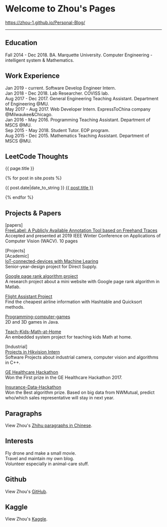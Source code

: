 # Welcome to Zhou's Pages   
https://zhou-1.github.io/Personal-Blog/
<hr>

## Education
Fall 2014 - Dec 2018. BA. Marquette University. Computer Engineering - intelligent system & Mathematics.    

## Work Experience   
Jan 2019 - current. Software Develop Engineer Intern.   
Jan 2018 - Dec 2018. Lab Researcher. COVISS lab.    
Aug 2017 - Dec 2017. General Engineering Teaching Assistant. Department of Engineering @MU.    
May 2017 - Aug 2017. Web Developer Intern. ExpressToChina company @Milwaukee&Chicago.   
Jan 2016 - May 2016. Programming Teaching Assistant. Department of MSCS @MU.    
Sep 2015 - May 2018. Student Tutor. EOP program.     
Aug 2015 - Dec 2015. Mathematics Teaching Assistant. Department of MSCS @MU.    

## LeetCode Thoughts    
{{ page.title }}

{% for post in site.posts %}

{{ post.date|date_to_string }} <a href='{{ site.baseurl }}{{ post.url }}'>{{ post.title }}</a>

{% endfor %}  


## Projects & Papers   
[papers]      
[FreeLabel: A Publicly Available Annotation Tool based on Freehand Traces](https://arxiv.org/abs/1902.06806#)      
Accepted and presented at 2019 IEEE Winter Conference on Applications of Computer Vision (WACV). 10 pages    

[Projects]  
[Academic]    
[IoT-connected-devices with Machine Learing](https://github.com/zhou-1/IoT-connected-devices)     
Senior-year-design project for Direct Supply.    

[Google page rank algorithm project](https://github.com/zhou-1/Algorithm/tree/master/Google%20page%20rank%20algorithm%20project)      
A research project about a mini website with Google page rank algorithm in Matlab.    

[Flight Assistant Project](https://github.com/zhou-1/Algorithm/tree/master/Flight%20Assistant%20Project)     
Find the cheapest airline information with Hashtable and Quicksort methods.     

[Programming-computer-games](https://github.com/zhou-1/Programming-computer-games)     
2D and 3D games in Java.       

[Teach-Kids-Math-at-Home](https://github.com/zhou-1/Teach-Kids-Math-at-Home)     
An embedded system project for teaching kids Math at home.    

[Industrial]    
[Projects in Hikvision Intern](https://github.com/zhou-1/projectsInHikIntern)        
Software Projects about industrial camera, computer vision and algorithms in C++.      

[GE Healthcare Hackathon](https://github.com/zhou-1/predix-engine-dashboard)    
Won the First prize in the GE Healthcare Hackathon 2017.     

[Insurance-Data-Hackathon](https://github.com/zhou-1/Insurance-Data-Hackathon)      
Won the Best algorithm prize. Based on big data from NWMutual, predict who/which sales representative will stay in next year.        


## Paragraphs
View Zhou's [Zhihu paragraphs in Chinese](https://www.zhihu.com/people/zhou-65-48/posts).

## Interests     
Fly drone and make a small movie.    
Travel and maintain my own blog.    
Volunteer especially in animal-care stuff.    


## Github
View Zhou's [GitHub](https://github.com/zhou-1).

## Kaggle
View Zhou's [Kaggle](https://www.kaggle.com/dragonpolice).

